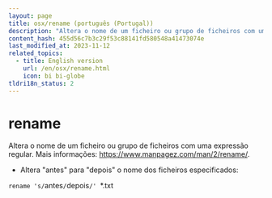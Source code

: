 ```yaml
---
layout: page
title: osx/rename (português (Portugal))
description: "Altera o nome de um ficheiro ou grupo de ficheiros com uma expressão regular."
content_hash: 455d56c7b3c29f53c88141fd580548a41473074e
last_modified_at: 2023-11-12
related_topics:
  - title: English version
    url: /en/osx/rename.html
    icon: bi bi-globe
tldri18n_status: 2
---
```

# rename

Altera o nome de um ficheiro ou grupo de ficheiros com uma expressão regular.
Mais informações: <https://www.manpagez.com/man/2/rename/>.

- Altera "antes" para "depois" o nome dos ficheiros especificados:

`rename 's/`<span class="tldr-var badge badge-pill bg-dark-lm bg-white-dm text-white-lm text-dark-dm font-weight-bold">antes</span>`/`<span class="tldr-var badge badge-pill bg-dark-lm bg-white-dm text-white-lm text-dark-dm font-weight-bold">depois</span>`/' `<span class="tldr-var badge badge-pill bg-dark-lm bg-white-dm text-white-lm text-dark-dm font-weight-bold">*.txt</span>

